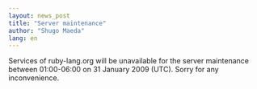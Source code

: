 ```yaml
---
layout: news_post
title: "Server maintenance"
author: "Shugo Maeda"
lang: en
---
```


Services of ruby-lang.org will be unavailable for the server maintenance between 01:00-06:00 on 31 January 2009 (UTC). Sorry for any inconvenience.
